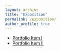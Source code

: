 ```yaml
---
layout: archive
title: "Exposition"
permalink: /exposition/
author_profile: true
---
```


* [Portfolio Item I](../_exposition/portfolio-1.md)
* [Portfolio Item II](../_exposition/portfolio-2.md)